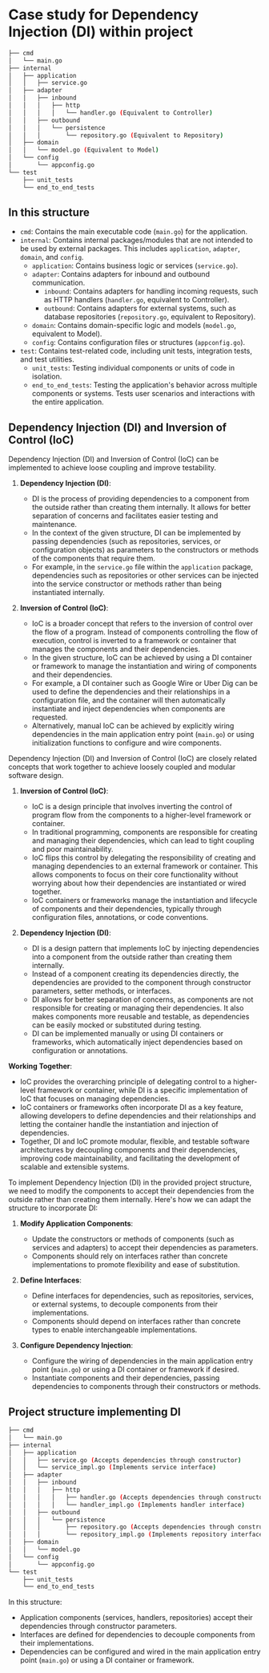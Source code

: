 # Case study for Dependency Injection (DI) within project

```bash
├── cmd
│   └── main.go
├── internal
│   ├── application
│   │   ├── service.go
│   ├── adapter
│   │   ├── inbound
│   │   │   ├── http
│   │   │   │   └── handler.go (Equivalent to Controller)
│   │   ├── outbound
│   │   │   └── persistence
│   │   │       └── repository.go (Equivalent to Repository)
│   ├── domain
│   │   └── model.go (Equivalent to Model)
│   └── config
│       └── appconfig.go
└── test
    ├── unit_tests
    └── end_to_end_tests
```

## In this structure

- `cmd`: Contains the main executable code (`main.go`) for the application.
- `internal`: Contains internal packages/modules that are not intended to be used by external packages. This includes `application`, `adapter`, `domain`, and `config`.
  - `application`: Contains business logic or services (`service.go`).
  - `adapter`: Contains adapters for inbound and outbound communication.
    - `inbound`: Contains adapters for handling incoming requests, such as HTTP handlers (`handler.go`, equivalent to Controller).
    - `outbound`: Contains adapters for external systems, such as database repositories (`repository.go`, equivalent to Repository).
  - `domain`: Contains domain-specific logic and models (`model.go`, equivalent to Model).
  - `config`: Contains configuration files or structures (`appconfig.go`).
- `test`: Contains test-related code, including unit tests, integration tests, and test utilities.
  - `unit_tests`: Testing individual components or units of code in isolation.
  - `end_to_end_tests`: Testing the application's behavior across multiple components or systems. Tests user scenarios and interactions with the entire application.

## Dependency Injection (DI) and Inversion of Control (IoC)

Dependency Injection (DI) and Inversion of Control (IoC) can be implemented to achieve loose coupling and improve testability.

1. **Dependency Injection (DI)**:
   - DI is the process of providing dependencies to a component from the outside rather than creating them internally. It allows for better separation of concerns and facilitates easier testing and maintenance.
   - In the context of the given structure, DI can be implemented by passing dependencies (such as repositories, services, or configuration objects) as parameters to the constructors or methods of the components that require them.
   - For example, in the `service.go` file within the `application` package, dependencies such as repositories or other services can be injected into the service constructor or methods rather than being instantiated internally.

2. **Inversion of Control (IoC)**:
   - IoC is a broader concept that refers to the inversion of control over the flow of a program. Instead of components controlling the flow of execution, control is inverted to a framework or container that manages the components and their dependencies.
   - In the given structure, IoC can be achieved by using a DI container or framework to manage the instantiation and wiring of components and their dependencies.
   - For example, a DI container such as Google Wire or Uber Dig can be used to define the dependencies and their relationships in a configuration file, and the container will then automatically instantiate and inject dependencies when components are requested.
   - Alternatively, manual IoC can be achieved by explicitly wiring dependencies in the main application entry point (`main.go`) or using initialization functions to configure and wire components.

Dependency Injection (DI) and Inversion of Control (IoC) are closely related concepts that work together to achieve loosely coupled and modular software design.

1. **Inversion of Control (IoC)**:
   - IoC is a design principle that involves inverting the control of program flow from the components to a higher-level framework or container.
   - In traditional programming, components are responsible for creating and managing their dependencies, which can lead to tight coupling and poor maintainability.
   - IoC flips this control by delegating the responsibility of creating and managing dependencies to an external framework or container. This allows components to focus on their core functionality without worrying about how their dependencies are instantiated or wired together.
   - IoC containers or frameworks manage the instantiation and lifecycle of components and their dependencies, typically through configuration files, annotations, or code conventions.

2. **Dependency Injection (DI)**:
   - DI is a design pattern that implements IoC by injecting dependencies into a component from the outside rather than creating them internally.
   - Instead of a component creating its dependencies directly, the dependencies are provided to the component through constructor parameters, setter methods, or interfaces.
   - DI allows for better separation of concerns, as components are not responsible for creating or managing their dependencies. It also makes components more reusable and testable, as dependencies can be easily mocked or substituted during testing.
   - DI can be implemented manually or using DI containers or frameworks, which automatically inject dependencies based on configuration or annotations.

**Working Together**:

- IoC provides the overarching principle of delegating control to a higher-level framework or container, while DI is a specific implementation of IoC that focuses on managing dependencies.
- IoC containers or frameworks often incorporate DI as a key feature, allowing developers to define dependencies and their relationships and letting the container handle the instantiation and injection of dependencies.
- Together, DI and IoC promote modular, flexible, and testable software architectures by decoupling components and their dependencies, improving code maintainability, and facilitating the development of scalable and extensible systems.

To implement Dependency Injection (DI) in the provided project structure, we need to modify the components to accept their dependencies from the outside rather than creating them internally. Here's how we can adapt the structure to incorporate DI:

1. **Modify Application Components**:
   - Update the constructors or methods of components (such as services and adapters) to accept their dependencies as parameters.
   - Components should rely on interfaces rather than concrete implementations to promote flexibility and ease of substitution.

2. **Define Interfaces**:
   - Define interfaces for dependencies, such as repositories, services, or external systems, to decouple components from their implementations.
   - Components should depend on interfaces rather than concrete types to enable interchangeable implementations.

3. **Configure Dependency Injection**:
   - Configure the wiring of dependencies in the main application entry point (`main.go`) or using a DI container or framework if desired.
   - Instantiate components and their dependencies, passing dependencies to components through their constructors or methods.

## Project structure implementing DI

```bash
├── cmd
│   └── main.go
├── internal
│   ├── application
│   │   ├── service.go (Accepts dependencies through constructor)
│   │   └── service_impl.go (Implements service interface)
│   ├── adapter
│   │   ├── inbound
│   │   │   ├── http
│   │   │   │   ├── handler.go (Accepts dependencies through constructor)
│   │   │   │   └── handler_impl.go (Implements handler interface)
│   │   ├── outbound
│   │   │   └── persistence
│   │   │       ├── repository.go (Accepts dependencies through constructor)
│   │   │       └── repository_impl.go (Implements repository interface)
│   ├── domain
│   │   └── model.go
│   └── config
│       └── appconfig.go
└── test
    ├── unit_tests
    └── end_to_end_tests
```

In this structure:

- Application components (services, handlers, repositories) accept their dependencies through constructor parameters.
- Interfaces are defined for dependencies to decouple components from their implementations.
- Dependencies can be configured and wired in the main application entry point (`main.go`) or using a DI container or framework.
